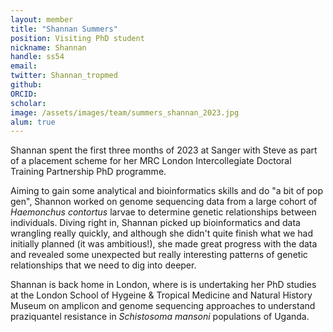 ```yaml
---
layout: member
title: "Shannan Summers"
position: Visiting PhD student
nickname: Shannan
handle: ss54
email:
twitter: Shannan_tropmed
github: 
ORCID:
scholar: 
image: /assets/images/team/summers_shannan_2023.jpg
alum: true
---
```


Shannan spent the first three months of 2023 at Sanger with Steve as part of a placement scheme for her MRC London Intercollegiate Doctoral Training Partnership PhD programme. 

Aiming to gain some analytical and bioinformatics skills and do "a bit of pop gen", Shannon worked on genome sequencing data from a large cohort of *Haemonchus contortus* larvae to determine genetic relationships between individuals. Diving right in, Shannan picked up bioinformatics and data wrangling really quickly, and although she didn't quite finish what we had initially planned (it was ambitious!), she made great progress with the data and revealed some unexpected but really interesting patterns of genetic relationships that we need to dig into deeper. 

Shannan is back home in London, where is is undertaking her PhD studies at the London School of Hygeine & Tropical Medicine and Natural History Museum on amplicon and genome sequencing approaches to understand praziquantel resistance in *Schistosoma mansoni* populations of Uganda.



